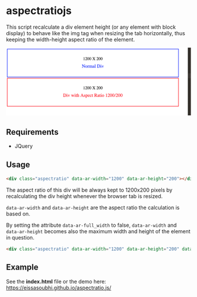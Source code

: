 # aspectratiojs
This script recalculate a div element height (or any element with block display) to behave like the img tag when resizing the tab horizontally, thus keeping the width-height aspect ratio of the element.

![Demo](/demo.gif)

## Requirements

- JQuery

## Usage

```html
<div class="aspectratio" data-ar-width="1200" data-ar-height="200"></div>
```
The aspect ratio of this div will be always kept to 1200x200 pixels by recalculating the div height whenever the browser tab is resized.

`data-ar-width` and `data-ar-height` are the aspect ratio the calculation is based on.

By setting the attribute `data-ar-full_width` to false, `data-ar-width` and `data-ar-height` becomes also the maximum width and height of the element in question.

```html
<div class="aspectratio" data-ar-width="1200" data-ar-height="200" data-ar-full_width="false"></div>
```

## Example 

See the **index.html** file or the demo here: https://eissasoubhi.github.io/aspectratio.js/
